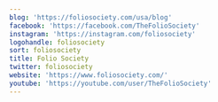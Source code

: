 ```yaml
---
blog: 'https://foliosociety.com/usa/blog'
facebook: 'https://facebook.com/TheFolioSociety'
instagram: 'https://instagram.com/foliosociety'
logohandle: foliosociety
sort: foliosociety
title: Folio Society
twitter: foliosociety
website: 'https://www.foliosociety.com/'
youtube: 'https://youtube.com/user/TheFolioSociety'
---
```

